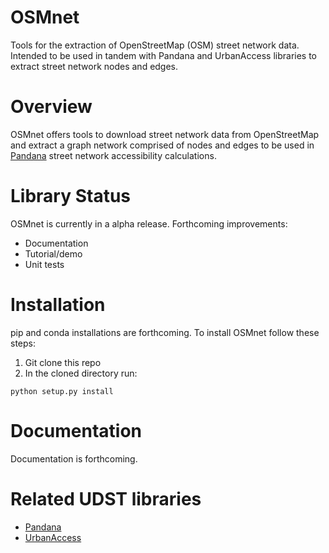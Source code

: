 # OSMnet
Tools for the extraction of OpenStreetMap (OSM) street network data. Intended to be used in tandem with Pandana and UrbanAccess libraries to extract street network nodes and edges.

# Overview
OSMnet offers tools to download street network data from OpenStreetMap and extract a graph network comprised of nodes and edges to be used in [Pandana](https://github.com/UDST/pandana) street network accessibility calculations. 

# Library Status
OSMnet is currently in a alpha release. Forthcoming improvements:
- Documentation
- Tutorial/demo
- Unit tests

# Installation
pip and conda installations are forthcoming. To install OSMnet follow these steps:

1. Git clone this repo
2. In the cloned directory run:
```
python setup.py install
```

# Documentation
Documentation is forthcoming.

# Related UDST libraries
- [Pandana](https://github.com/UDST/pandana)
- [UrbanAccess](https://github.com/UDST/urbanaccess)